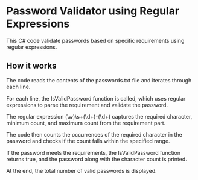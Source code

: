 # Password Validator using Regular Expressions
This C# code validate passwords based on specific requirements using regular expressions. 

## How it works
The code reads the contents of the passwords.txt file and iterates through each line.

For each line, the IsValidPassword function is called, which uses regular expressions to parse the requirement and validate the password.

The regular expression (\w)\s+(\d+)-(\d+) captures the required character, minimum count, and maximum count from the requirement part.

The code then counts the occurrences of the required character in the password and checks if the count falls within the specified range.

If the password meets the requirements, the IsValidPassword function returns true, and the password along with the character count is printed.

At the end, the total number of valid passwords is displayed.
